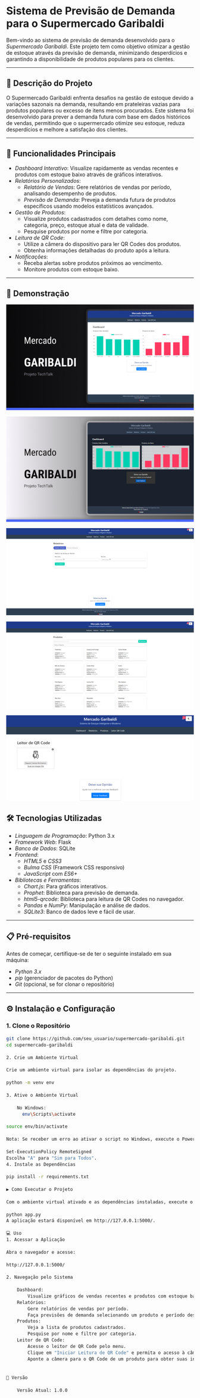 # Sistema de Previsão de Demanda para o Supermercado Garibaldi

Bem-vindo ao sistema de previsão de demanda desenvolvido para o _Supermercado Garibaldi_. Este projeto tem como objetivo otimizar a gestão de estoque através da previsão de demanda, minimizando desperdícios e garantindo a disponibilidade de produtos populares para os clientes.

---

## 📖 Descrição do Projeto

O Supermercado Garibaldi enfrenta desafios na gestão de estoque devido a variações sazonais na demanda, resultando em prateleiras vazias para produtos populares ou excesso de itens menos procurados. Este sistema foi desenvolvido para prever a demanda futura com base em dados históricos de vendas, permitindo que o supermercado otimize seu estoque, reduza desperdícios e melhore a satisfação dos clientes.

---

## 🚀 Funcionalidades Principais

- _Dashboard Interativo_: Visualize rapidamente as vendas recentes e produtos com estoque baixo através de gráficos interativos.
- _Relatórios Personalizados_:
  - _Relatório de Vendas_: Gere relatórios de vendas por período, analisando desempenho de produtos.
  - _Previsão de Demanda_: Preveja a demanda futura de produtos específicos usando modelos estatísticos avançados.
- _Gestão de Produtos_:
  - Visualize produtos cadastrados com detalhes como nome, categoria, preço, estoque atual e data de validade.
  - Pesquise produtos por nome e filtre por categoria.
- _Leitura de QR Code_:
  - Utilize a câmera do dispositivo para ler QR Codes dos produtos.
  - Obtenha informações detalhadas do produto após a leitura.
- _Notificações_:
  - Receba alertas sobre produtos próximos ao vencimento.
  - Monitore produtos com estoque baixo.

---

## 🎯 Demonstração

<!--
Adicione aqui capturas de tela ou GIFs que demonstrem o funcionamento do sistema. Como este é um exemplo textual, descreveremos as telas:
-->

<!-- 1. *Dashboard*: Exibe gráficos de vendas recentes e produtos com estoque baixo. -->

![Dashboard do Sistema](./path/to/dashboard.png)

<!-- 2. *Relatórios*: Permite a geração de relatórios de vendas e previsão de demanda. -->

![Dashboard do Sistema](./path/to/dashboardark.png)

![Relatório de Vendas](./path/to/relatório.png)

<!-- 3. *Produtos*: Lista de produtos com opção de pesquisa e filtro por categoria. -->

![Produtos](./path/to/produto.png)

<!-- 4. *Leitor de QR Code*: Interface para leitura de QR Codes e exibição de informações do produto. -->

![QRcode](./path/to/qrcode.png)

## 🛠️ Tecnologias Utilizadas

- _Linguagem de Programação_: Python 3.x
- _Framework Web_: Flask
- _Banco de Dados_: SQLite
- _Frontend_:
  - _HTML5_ e _CSS3_
  - _Bulma CSS_ (Framework CSS responsivo)
  - _JavaScript_ com _ES6+_
- _Bibliotecas e Ferramentas_:
  - _Chart.js_: Para gráficos interativos.
  - _Prophet_: Biblioteca para previsão de demanda.
  - _html5-qrcode_: Biblioteca para leitura de QR Codes no navegador.
  - _Pandas_ e _NumPy_: Manipulação e análise de dados.
  - _SQLite3_: Banco de dados leve e fácil de usar.

---

## 📋 Pré-requisitos

Antes de começar, certifique-se de ter o seguinte instalado em sua máquina:

- _Python 3.x_
- _pip_ (gerenciador de pacotes do Python)
- _Git_ (opcional, se for clonar o repositório)

---

## ⚙️ Instalação e Configuração

### 1. Clone o Repositório

```bash
git clone https://github.com/seu_usuario/supermercado-garibaldi.git
cd supermercado-garibaldi

2. Crie um Ambiente Virtual

Crie um ambiente virtual para isolar as dependências do projeto.

python -m venv env

3. Ative o Ambiente Virtual

    No Windows:
      env\Scripts\activate

source env/bin/activate

Nota: Se receber um erro ao ativar o script no Windows, execute o PowerShell como administrador e digite:

Set-ExecutionPolicy RemoteSigned
Escolha "A" para "Sim para Todos".
4. Instale as Dependências

pip install -r requirements.txt

▶️ Como Executar o Projeto

Com o ambiente virtual ativado e as dependências instaladas, execute o seguinte comando para iniciar a aplicação:

python app.py
A aplicação estará disponível em http://127.0.0.1:5000/.

💻 Uso
1. Acessar a Aplicação

Abra o navegador e acesse:

http://127.0.0.1:5000/

2. Navegação pelo Sistema

    Dashboard:
        Visualize gráficos de vendas recentes e produtos com estoque baixo.
    Relatórios:
        Gere relatórios de vendas por período.
        Faça previsões de demanda selecionando um produto e período desejado.
    Produtos:
        Veja a lista de produtos cadastrados.
        Pesquise por nome e filtre por categoria.
    Leitor de QR Code:
        Acesse o leitor de QR Code pelo menu.
        Clique em "Iniciar Leitura de QR Code" e permita o acesso à câmera.
        Aponte a câmera para o QR Code de um produto para obter suas informações. (QRCode está na pasta static/qrcodes)


📌 Versão

    Versão Atual: 1.0.0
```
